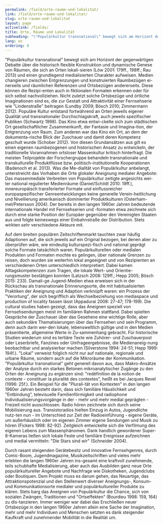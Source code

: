 ```yaml
---
permalink: /field/orte-raume-und-lokalitat/
link: /field/orte-raume-und-lokalitat/
slug: orte-raume-und-lokalitat
layout: page
activelink: /fields/
title: Orte, Räume und Lokalität
subheading: "\"Populärkultur transnational\" bewegt sich am Horizont der gegenwärtigen Debatte über die historisch flexible Konstruktion und dynamische Genese von Räumen, die sich an Orten lokali-sieren und einen grundlegend medialisierten Charakter aufweisen."
lang: en
ordering: 6
---
```



<!-- more -->

"Populärkultur transnational" bewegt sich am Horizont der gegenwärtigen Debatte über die historisch flexible Konstruktion und dynamische Genese von Räumen, die sich an Orten lokali-sieren (Löw 2001: 179ff., 198ff.; Rau 2013) und einen grundlegend medialisierten Charakter aufweisen. Medien changieren zwischen Entgrenzungen und konstruierten Raumbezügen ei-nerseits und räumlichen Referenzen und Ortsbezügen andererseits. Diese können die Rezipi-enten auch in fiktionalen Formaten erkennen oder für sich selbst nachvollziehen. Nicht zuletzt solche Ortsbezüge und örtliche Imaginationen sind es, die zur Gestalt und Attraktivität einer Fernsehserie wie "Lindenstraße" beitragen (Lundby 2009; Bösch 2010; Zimmermann 2012). Populäre Kultur entstand fortwährend an Orten jeweils eigener Qualität und transnationaler Durchschlagskraft, auch jeweils spezifischer Publiken (Schwartz 1998). Das Kino etwa entwi-ckelte sich zum städtischen Ort gesellschaftlicher Zusammenkunft, der Fantasie und Imagina-tion, der Entgrenzung von Raum. Zum anderen war das Kino ein Ort, an dem der dokumenta-rische Blick der Zuschauer und damit deren Kompetenz geschult wurde (Schober 2012). Von diesen Grundansätzen aus gilt es einen eigenen raumbezogenen und historischen Ansatz zu entwickeln, der traditionelle Vorannahmen ortsloser Massenkultur kritisch hinterfragt.
Die meisten Teilprojekte der Forschergruppe behandeln transnationale und transkulturelle Produktflüsse bzw. politisch-institutionelle Kooperationen (Badenoch et al. 2013). Was die Me-dialität von Populärkultur anbelangt, unterstreicht das Vorhaben die Orte glokaler Aneignung medialer Angebote: Das massenmediale Verbreiten von Populärkultur zeitigte angesichts wei-ter national regulierter Medienräume (Daniel/Schildt 2010: 19ff.), innereuropäisch transferierter Formate und einflussreicher europaspezifischer Genreentwicklungen keine generelle Verein-heitlichung und Nivellierung amerikanisch dominierter Produktkulturen (Osterham-mel/Petersson 2004). Der bereits in den langen 1960er Jahren bedeutende internationale Handel mit Fernsehserien und -formaten etwa zeichnete sich durch eine starke Position der Europäer gegenüber den Vereinigten Staaten aus und folgte keineswegs einer Einbahnstraße der Distribution. Stets wirkten sehr verschiedene Akteure mit.


Auf dem breiten populären Zeitschriftenmarkt tauchten zwar häufig Adaptionen auf, die sich jeweils auf ein Original bezogen, bei denen aber zu überprüfen wäre, wie eindeutig kulturspezi-fisch und national geprägt solche Formate tatsächlich waren. Populärkulturellen oder medialen Produkten und Formaten mochte es gelingen, über nationale Grenzen zu reisen, doch wurden sie weiterhin lokal angeeignet und von Rezipienten an verschiedenen Orten unterschiedlich interpretiert. Dabei kamen Alltagskompetenzen zum Tragen, die lokale Wert- und Orientie-rungsmuster bestätigen konnten (Latzsch 2008: 129ff.; Hepp 2005; Bösch 2015: 233). Damali-ge Jugend-Medien etwa erweisen sich in der Rückschau als transnationale Erinnerungsorte, die mit habitualisierten Praktiken der Aneignung und Adaption verknüpft waren: ein Prozess der "Verortung", der sich begrifflich als Wechselbeziehung von mediaspace und production of locality fassen lässt (Appadurai 2008: 27-47; 178-199). Die cultural studies haben gezeigt, dass das Aneignen speziell von Fernsehsendungen meist im familiären Rahmen stattfand. Dabei spielten Gespräche der Zuschauer über das Gesehene eine wichtige Rolle, aber auch sekundäre Thematisierungen über das Fernsehen und sein Programm, denn auch darin wer-den lokale, lebensweltlich gültige und in den Medien präsentierte, allgemeine Werte in Zu-sammenhang gebracht. Für historische Studien wiederum sind es tertiäre Texte wie Zuhörer- und Zuschauerpost oder Leserbriefe, Fanzines oder Umfrageergebnisse, die Medienaneig-nung beobachtbar und analysierbar machen (Silverstone 1994: 24-51; Hepp 1999: 194f.).
"Lokal" verweist folglich nicht nur auf nationale, regionale und urbane Räume, sondern auch auf die Mikroräume der Kommunikation. "Populärkultur transnational" geht generell davon aus, dass Makro-Ansätze der Analyse durch ein starkes Betonen mikroanalytischer Zugänge zu den Orten der Aneignung zu ergänzen sind: "redéfinition de la notion de contexte - constituer la pluralité des contextes", heißt es bei Jacques Revel (1996: 25f.). Ein Beispiel für die "Plurali-tät von Kontexten" in den langen 1960er Jahren besteht darin, dass sich familiäre Häuslichkeit und "Entbindung", televisuelle Familienförmigkeit und radiophone Individualisierungsvorgänge in der - mehr und mehr medial geprägten - Freizeit nicht ausschlossen. Radio hören zeichnete sich durch seine Mobilisierung aus. Transistoradios hielten Einzug in Autos, Jugendliche nutz-ten nun - im Unterschied zur Zeit der Radioeinführung - eigene Geräte, um außerhäuslich oder im eigenen Zimmer eigene Sendungen und Musik zu hören (Fickers 1998: 82-92). Zeitgleich entwickelte sich die Verfilmung des eigenen Lebens zum Massenphänomen. Dank handlich gewordener Super-8-Kameras ließen sich lokale Feste und familiäre Ereignisse aufzeichnen und medial vermitteln: "Die Stars sind wir" (Schneider 2004).


Durch rasant steigenden Gerätebesitz und innovative Fernsehgenres, durch Comic-Boom, Jugendmagazine, Musikzeitschriften und vieles mehr erlebten die langen 1960er Jahren ins-gesamt eine kraftvoll zunehmende, teils schubhafte Medialisierung, aber auch das Ausbilden ganz neue Orte populärkultureller Angebote und Nachfrage wie Diskotheken, Jugendclubs oder Boutiquen. Dem Projekt muss es darum gehen, das Neuartige, das Attraktionspotenzial und den Stellenwert diverser Aneignungs-, Konsum- und Kommunikationsorte medialer und populärkultureller Produkte zu klären. Stets barg das Aneignen von Populärkultur die Chance, sich von sozialen Zwängen, Traditionen und "Ortseffekten" (Bourdieu 1998: 159, 164) zu dis-tanzieren. Immer weniger war dabei das Erschließen neuer Ortsbezüge in den langen 1960er Jahren allein eine Sache der Imagination, mehr und mehr Individuen und Menschen setzten es dank steigender Kaufkraft und zunehmender Mobilität in die Realität um.

